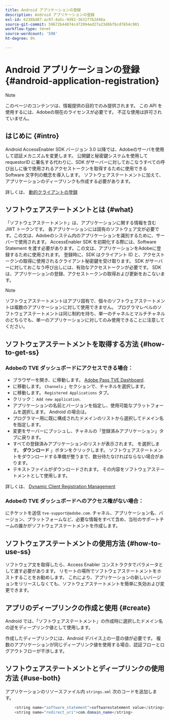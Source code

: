 ```yaml
---
title: Android アプリケーションの登録
description: Android アプリケーションの登録
exl-id: 6238bd87-ac97-4a5c-9d92-3631f7b2d46a
source-git-commit: 59672b44074c472094ed27a23d6bfbcd7654c901
workflow-type: tm+mt
source-wordcount: '598'
ht-degree: 0%

---
```


# Android アプリケーションの登録 {#android-application-registration}

>[!NOTE]
>
>このページのコンテンツは、情報提供の目的でのみ提供されます。 この API を使用するには、Adobeの現在のライセンスが必要です。 不正な使用は許可されていません。

## はじめに {#intro}

Android AccessEnabler SDK バージョン 3.0 以降では、Adobeのサーバを使用して認証メカニズムを変更します。 公開鍵と秘密鍵システムを使用して requestorID に署名する代わりに、SDK がサーバーに対しておこなうすべての呼び出しに後で使用されるアクセストークンを取得するために使用できる Software 文字列の概念を導入します。 ソフトウェアステートメントに加えて、アプリケーションのディープリンクも作成する必要があります。

詳しくは、 [動的クライアントの登録](/help/authentication/dynamic-client-registration.md)

## ソフトウェアステートメントとは {#what}

「ソフトウェアステートメント」は、アプリケーションに関する情報を含む JWT トークンです。 各アプリケーションには固有のソフトウェア文が必要です。この文は、Adobeのシステム内のアプリケーションを識別するために、サーバーで使用されます。 AccessEnabler SDK を初期化する際には、Software Statement を渡す必要があります。この文は、アプリケーションをAdobeに登録するために使用されます。 登録時に、SDK はクライアント ID と、アクセストークンの取得に使用されるクライアント秘密鍵を受け取ります。 SDK がサーバーに対しておこなう呼び出しには、有効なアクセストークンが必要です。 SDK は、アプリケーションの登録、アクセストークンの取得および更新をおこないます。

>[!NOTE]
>
>ソフトウェアステートメントはアプリ固有で、個々のソフトウェアステートメントは複数のアプリケーションに対して使用できません。 プログラマレベルのソフトウェアステートメントは同じ制約を持ち、単一のチャネルとマルチチャネルのどちらでも、単一のアプリケーションに対してのみ使用できることに注意してください。

## ソフトウェアステートメントを取得する方法 {#how-to-get-ss}

### Adobeの TVE ダッシュボードにアクセスできる場合：

* ブラウザーを開き、に移動します。 [Adobe Pass TVE Dashboard](https://console.auth.adobe.com).
* に移動します。 `Channels` 」セクションで、チャネルを選択します。
* に移動します。 `Registered Applications` タブ。
* クリック： `Add new application`.
* アプリケーションの名前とバージョンを指定し、使用可能なプラットフォームを選択します。 Android の場合は。
* プログラマー用に既に構成されたドメインのリストから選択してドメイン名を指定します。
* 変更をサーバーにプッシュし、チャネルの「登録済みアプリケーション」タブに戻ります。
* すべての登録済みアプリケーションのリストが表示されます。 を選択します。 **ダウンロード** 」ボタンをクリックします。 ソフトウェアステートメントをダウンロードする準備が整うまで、数分待たなければならない場合があります。
* テキストファイルがダウンロードされます。 その内容をソフトウェアステートメントとして使用します。

詳しくは、 [Dynamic Client Registration Management](/help/authentication/dynamic-client-registration-management.md)

### Adobeの TVE ダッシュボードへのアクセス権がない場合：

にチケットを送信 `tve-support@adobe.com`. チャネル、アプリケーション名、バージョン、プラットフォームなど、必要な情報をすべて含め、当社のサポートチームの誰かがソフトウェアステートメントを作成します。

## ソフトウェアステートメントの使用方法 {#how-to-use-ss}

ソフトウェア文を取得したら、Access Enabler コンストラクタでパラメータとして渡す必要があります。 リモートの場所でソフトウェアステートメントをホストすることをお勧めします。 これにより、アプリケーションの新しいバージョンをリリースしなくても、ソフトウェアステートメントを簡単に失効および変更できます。

## アプリのディープリンクの作成と使用 {#create}

Android では、「ソフトウェアステートメント」の作成時に選択したドメイン名の逆をディープリンク値として使用します。

作成したディープリンクには、Android デバイス上の一意の値が必要です。 複数のアプリケーションが同じディープリンク値を使用する場合、認証フローとログアウトフローが干渉します。

## ソフトウェアステートメントとディープリンクの使用方法 {#use-both}

アプリケーションのリソースファイル内 `strings.xml` 次のコードを追加します。

```JAVA
    <string name="software_statement">softwarestatement value</string>
    <string name="redirect_uri">com.domain_name</string>
```
